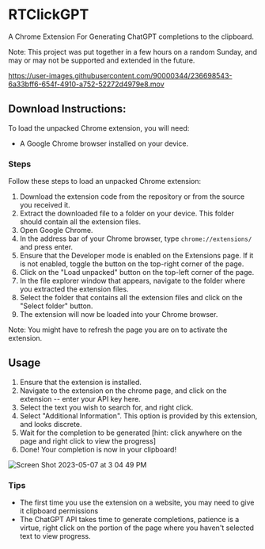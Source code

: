# RTClickGPT
A Chrome Extension For Generating ChatGPT completions to the clipboard.

Note: This project was put together in a few hours on a random Sunday, and may or may not be supported and extended in the future. 




https://user-images.githubusercontent.com/90000344/236698543-6a33bff6-654f-4910-a752-52272d4979e8.mov



## Download Instructions: 

To load the unpacked Chrome extension, you will need:

- A Google Chrome browser installed on your device.

### Steps

Follow these steps to load an unpacked Chrome extension:

1. Download the extension code from the repository or from the source you received it.
2. Extract the downloaded file to a folder on your device. This folder should contain all the extension files.
3. Open Google Chrome.
4. In the address bar of your Chrome browser, type `chrome://extensions/` and press enter.
5. Ensure that the Developer mode is enabled on the Extensions page. If it is not enabled, toggle the button on the top-right corner of the page.
6. Click on the "Load unpacked" button on the top-left corner of the page.
7. In the file explorer window that appears, navigate to the folder where you extracted the extension files.
8. Select the folder that contains all the extension files and click on the "Select folder" button.
9. The extension will now be loaded into your Chrome browser.

Note: You might have to refresh the page you are on to activate the extension.

## Usage 

1. Ensure that the extension is installed. 
2. Navigate to the extension on the chrome page, and click on the extension -- enter your API key here. 
3. Select the text you wish to search for, and right click. 
4. Select "Additional Information". This option is provided by this extension, and looks discrete. 
5. Wait for the completion to be generated [hint: click anywhere on the page and right click to view the progress] 
6. Done! Your completion is now in your clipboard! 


![Screen Shot 2023-05-07 at 3 04 49 PM](https://user-images.githubusercontent.com/90000344/236697710-6417325c-0f4a-455e-ad83-447d37c94a54.png)

### Tips 

- The first time you use the extension on a website, you may need to give it clipboard permissions
- The ChatGPT API takes time to generate completions, patience is a virtue, right click on the portion of the page where you haven't selected text to view progress. 

